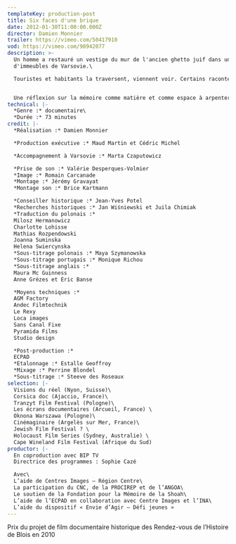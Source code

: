 ```yaml
---
templateKey: production-post
title: Six faces d'une brique
date: 2012-01-30T11:00:00.000Z
director: Damien Monnier
trailer: https://vimeo.com/50417910
vod: https://vimeo.com/98942077
description: >-
  Un homme a restauré un vestige du mur de l'ancien ghetto juif dans une cour
  d'immeubles de Varsovie.\

  Touristes et habitants la traversent, viennent voir. Certains racontent, discutent, d'autres se taisent et effleurent. 


  Une réflexion sur la mémoire comme matière et comme espace à arpenter.
technical: |-
  *Genre :* documentaire\
  *Durée :* 73 minutes
credit: |-
  *Réalisation :* Damien Monnier

  *Production exécutive :* Maud Martin et Cédric Michel

  *Accompagnement à Varsovie :* Marta Czaputowicz

  *Prise de son :* Valérie Desperques-Volmier
  *Image :* Romain Carcanade
  *Montage :* Jérémy Gravayat
  *Montage son :* Brice Kartmann

  *Conseiller historique :* Jean-Yves Potel
  *Recherches historiques :* Jan Wiśniewski et Juila Chimiak
  *Traduction du polonais :* 
  Milosz Hermanowicz
  Charlotte Lohisse
  Mathias Rozpendowski
  Joanna Suminska
  Helena Swiercynska
  *Sous-titrage polonais :* Maya Szymanowska
  *Sous-titrage portugais :* Monique Richou
  *Sous-titrage anglais :* 
  Maura Mc Guinness
  Anne Grèzes et Eric Banse

  *Moyens techniques :*
  AGM Factory
  Andec Filmtechnik
  Le Rexy
  Loca images
  Sans Canal Fixe
  Pyramida Films
  Studio design

  *Post-production :*
  ECPAD
  *Etalonnage :* Estalle Geoffroy
  *Mixage :* Perrine Blondel
  *Sous-titrage :* Steeve des Roseaux
selection: |-
  Visions du réel (Nyon, Suisse)\
  Corsica doc (Ajaccio, France)\
  Tranzyt Film Festival (Pologne)\
  Les écrans documentaires (Arcueil, France) \
  Oknona Warszawa (Pologne)\
  Cinémaginaire (Argelès sur Mer, France)\
  Jewish Film Festival ? \
  Holocaust Film Series (Sydney, Australie) \
  Cape Wineland Film Festival (Afrique du Sud)
productor: |-
  En coproduction avec BIP TV
  Directrice des programmes : Sophie Cazé

  Avec\
  L’aide de Centres Images – Région Centre\
  La participation du CNC, de la PROCIREP et de l’ANGOA\
  Le soutien de la Fondation pour la Mémoire de la Shoah\
  L’aide de l’ECPAD en collaboration avec Centre Images et l’INA\
  L’aide du dispositif « Envie d’Agir – Défi jeunes »
---
```

Prix du projet de film documentaire historique des Rendez-vous de l’Histoire de Blois en 2010